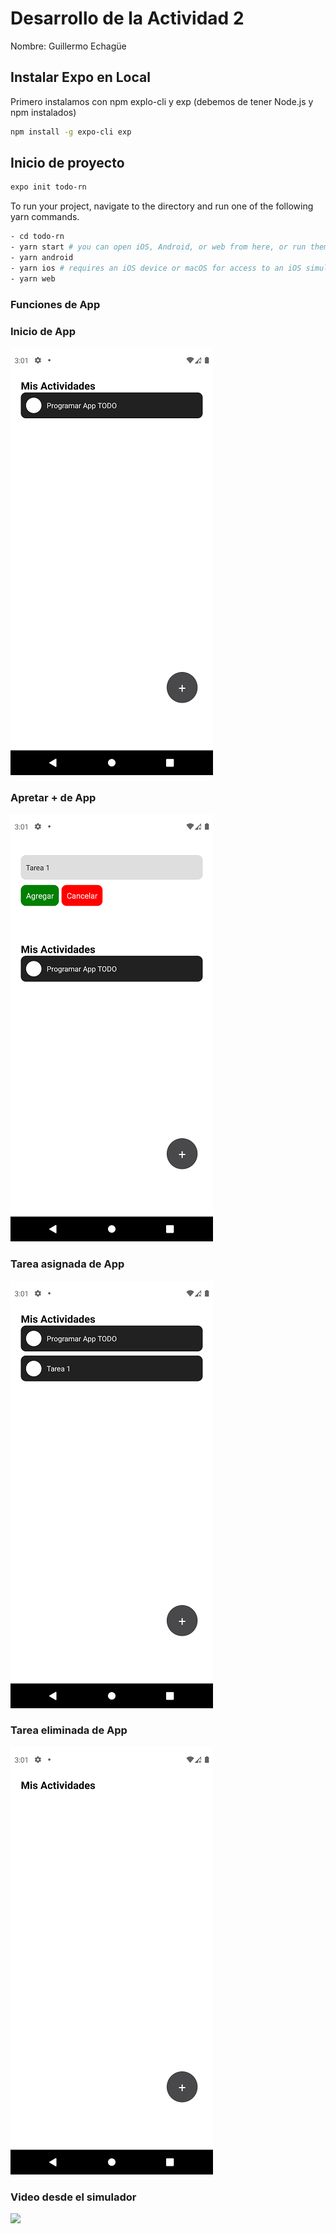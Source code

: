 
# Desarrollo de la Actividad 2 

Nombre: Guillermo Echagüe


## Instalar Expo en Local

Primero instalamos con npm explo-cli y exp (debemos de tener Node.js y npm instalados)
```bash
npm install -g expo-cli exp
```


## Inicio de proyecto
```bash
expo init todo-rn
```

To run your project, navigate to the directory and run one of the following yarn commands.

```bash
- cd todo-rn
- yarn start # you can open iOS, Android, or web from here, or run them directly with the commands below.
- yarn android
- yarn ios # requires an iOS device or macOS for access to an iOS simulator
- yarn web
```

### Funciones de App


### Inicio de App
![](img/1.png)

### Apretar + de App
![](img/2.png)

### Tarea asignada de App
![](img/3.png)

### Tarea eliminada de App
![](img/4.png)

### Video desde el simulador
![](img/video.gif)



